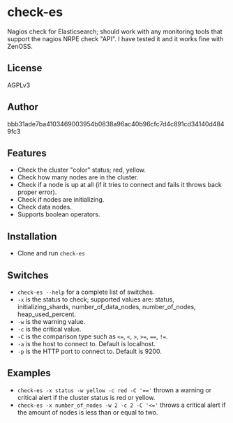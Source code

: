 # check-es
Nagios check for Elasticsearch; should work with any monitoring tools that support the nagios NRPE check "API". I have tested it and it works fine with ZenOSS.

## License
AGPLv3

## Author
bbb31ade7ba4103469003954b0838a96ac40b96cfc7d4c891cd34140d4849fc3

## Features
* Check the cluster "color" status; red, yellow.
* Check how many nodes are in the cluster.
* Check if a node is up at all (if it tries to connect and fails it throws back proper error).
* Check if nodes are initializing.
* Check data nodes.
* Supports boolean operators.

## Installation
* Clone and run `check-es`

## Switches
* `check-es --help` for a complete list of switches.
* `-x` is the status to check; supported values are: status, initializing_shards, number_of_data_nodes, number_of_nodes, heap_used_percent.
* `-w` is the warning value.
* `-c` is the critical value.
* `-C` is the comparison type such as `<=`, `<`, `>`, `>=`, `==`, `!=`.
* `-a` is the host to connect to. Default is localhost.
* `-p` is the HTTP port to connect to. Default is 9200.

## Examples
* `check-es -x status -w yellow -c red -C '=='` thrown a warning or critical alert if the cluster status is red or yellow.
* `check-es -x number_of_nodes -w 2 -c 2 -C '<='` throws a critical alert if the amount of nodes is less than or equal to two.
